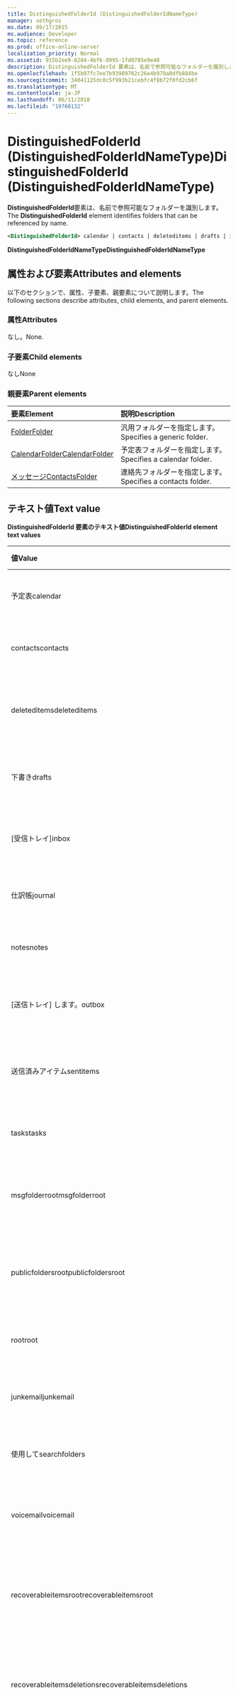 ```yaml
---
title: DistinguishedFolderId (DistinguishedFolderIdNameType)
manager: sethgros
ms.date: 09/17/2015
ms.audience: Developer
ms.topic: reference
ms.prod: office-online-server
localization_priority: Normal
ms.assetid: 915b2ee9-8284-4bf6-8995-1fd0785e9e48
description: DistinguishedFolderId 要素は、名前で参照可能なフォルダーを識別します。
ms.openlocfilehash: 1f5b97fc7ee7b93989762c26e4b979a8dfb884be
ms.sourcegitcommit: 34041125dc8c5f993b21cebfc4f8b72f0fd2cb6f
ms.translationtype: MT
ms.contentlocale: ja-JP
ms.lasthandoff: 06/11/2018
ms.locfileid: "19760132"
---
```

# <a name="distinguishedfolderid-distinguishedfolderidnametype"></a><span data-ttu-id="badb0-103">DistinguishedFolderId (DistinguishedFolderIdNameType)</span><span class="sxs-lookup"><span data-stu-id="badb0-103">DistinguishedFolderId (DistinguishedFolderIdNameType)</span></span>

<span data-ttu-id="badb0-104">**DistinguishedFolderId**要素は、名前で参照可能なフォルダーを識別します。</span><span class="sxs-lookup"><span data-stu-id="badb0-104">The **DistinguishedFolderId** element identifies folders that can be referenced by name.</span></span> 
  
```XML
<DistinguishedFolderId> calendar | contacts | deleteditems | drafts | inbox | journal | notes | outbox | sentitems | tasks | msgfolderroot | publicfoldersroot | root | junkemail | searchfolders | voicemail | recoverableitemsroot | recoverableitemsdeletions | recoverableitemsversions | recoverableitemspurges | archiveroot | archivemsgfolderroot | archivedeleteditems | archiverecoverableitemsroot | archiverecoverableitemsdeletions | archiverecoverableitemsversions | archiverecoverableitemspurges | syncissues | conflicts | localfailures | serverfailures | recipientcache | quickcontacts | conversationhistory | adminauditlogs | todosearch | mycontacts | directory | imcontactlist | peopleconnect</DistinguishedFolderId>
```

 <span data-ttu-id="badb0-105">**DistinguishedFolderIdNameType**</span><span class="sxs-lookup"><span data-stu-id="badb0-105">**DistinguishedFolderIdNameType**</span></span>
## <a name="attributes-and-elements"></a><span data-ttu-id="badb0-106">属性および要素</span><span class="sxs-lookup"><span data-stu-id="badb0-106">Attributes and elements</span></span>

<span data-ttu-id="badb0-107">以下のセクションで、属性、子要素、親要素について説明します。</span><span class="sxs-lookup"><span data-stu-id="badb0-107">The following sections describe attributes, child elements, and parent elements.</span></span>
  
### <a name="attributes"></a><span data-ttu-id="badb0-108">属性</span><span class="sxs-lookup"><span data-stu-id="badb0-108">Attributes</span></span>

<span data-ttu-id="badb0-109">なし。</span><span class="sxs-lookup"><span data-stu-id="badb0-109">None.</span></span>
  
### <a name="child-elements"></a><span data-ttu-id="badb0-110">子要素</span><span class="sxs-lookup"><span data-stu-id="badb0-110">Child elements</span></span>

<span data-ttu-id="badb0-111">なし</span><span class="sxs-lookup"><span data-stu-id="badb0-111">None</span></span>
  
### <a name="parent-elements"></a><span data-ttu-id="badb0-112">親要素</span><span class="sxs-lookup"><span data-stu-id="badb0-112">Parent elements</span></span>

|<span data-ttu-id="badb0-113">**要素**</span><span class="sxs-lookup"><span data-stu-id="badb0-113">**Element**</span></span>|<span data-ttu-id="badb0-114">**説明**</span><span class="sxs-lookup"><span data-stu-id="badb0-114">**Description**</span></span>|
|:-----|:-----|
|[<span data-ttu-id="badb0-115">Folder</span><span class="sxs-lookup"><span data-stu-id="badb0-115">Folder</span></span>](folder.md) <br/> |<span data-ttu-id="badb0-116">汎用フォルダーを指定します。</span><span class="sxs-lookup"><span data-stu-id="badb0-116">Specifies a generic folder.</span></span>  <br/> |
|[<span data-ttu-id="badb0-117">CalendarFolder</span><span class="sxs-lookup"><span data-stu-id="badb0-117">CalendarFolder</span></span>](calendarfolder.md) <br/> |<span data-ttu-id="badb0-118">予定表フォルダーを指定します。</span><span class="sxs-lookup"><span data-stu-id="badb0-118">Specifies a calendar folder.</span></span>  <br/> |
|[<span data-ttu-id="badb0-119">メッセージ</span><span class="sxs-lookup"><span data-stu-id="badb0-119">ContactsFolder</span></span>](contactsfolder.md) <br/> |<span data-ttu-id="badb0-120">連絡先フォルダーを指定します。</span><span class="sxs-lookup"><span data-stu-id="badb0-120">Specifies a contacts folder.</span></span>  <br/> |
   
## <a name="text-value"></a><span data-ttu-id="badb0-121">テキスト値</span><span class="sxs-lookup"><span data-stu-id="badb0-121">Text value</span></span>

<span data-ttu-id="badb0-122">**DistinguishedFolderId 要素のテキスト値**</span><span class="sxs-lookup"><span data-stu-id="badb0-122">**DistinguishedFolderId element text values**</span></span>

|<span data-ttu-id="badb0-123">**値**</span><span class="sxs-lookup"><span data-stu-id="badb0-123">**Value**</span></span>|<span data-ttu-id="badb0-124">**説明**</span><span class="sxs-lookup"><span data-stu-id="badb0-124">**Description**</span></span>|
|:-----|:-----|
|<span data-ttu-id="badb0-125">予定表</span><span class="sxs-lookup"><span data-stu-id="badb0-125">calendar</span></span>  <br/> |<span data-ttu-id="badb0-126">予定表フォルダーの URL を示します。</span><span class="sxs-lookup"><span data-stu-id="badb0-126">Indicates the URL of the calendar folder.</span></span>  <br/> |
|<span data-ttu-id="badb0-127">contacts</span><span class="sxs-lookup"><span data-stu-id="badb0-127">contacts</span></span>  <br/> |<span data-ttu-id="badb0-128">連絡先フォルダーの URL を示します。</span><span class="sxs-lookup"><span data-stu-id="badb0-128">Indicates the URL of the contacts folder.</span></span>  <br/> |
|<span data-ttu-id="badb0-129">deleteditems</span><span class="sxs-lookup"><span data-stu-id="badb0-129">deleteditems</span></span>  <br/> |<span data-ttu-id="badb0-130">削除済みアイテム フォルダーの URL を示します。</span><span class="sxs-lookup"><span data-stu-id="badb0-130">Indicates the URL of the deleted items folder.</span></span>  <br/> |
|<span data-ttu-id="badb0-131">下書き</span><span class="sxs-lookup"><span data-stu-id="badb0-131">drafts</span></span>  <br/> |<span data-ttu-id="badb0-132">[下書き] フォルダーの URL を示します。</span><span class="sxs-lookup"><span data-stu-id="badb0-132">Indicates the URL of the drafts folder.</span></span>  <br/> |
|<span data-ttu-id="badb0-133">[受信トレイ]</span><span class="sxs-lookup"><span data-stu-id="badb0-133">inbox</span></span>  <br/> |<span data-ttu-id="badb0-134">受信トレイ フォルダーの URL を示します。</span><span class="sxs-lookup"><span data-stu-id="badb0-134">Indicates the URL of the inbox folder.</span></span>  <br/> |
|<span data-ttu-id="badb0-135">仕訳帳</span><span class="sxs-lookup"><span data-stu-id="badb0-135">journal</span></span>  <br/> |<span data-ttu-id="badb0-136">履歴フォルダーの URL を示します。</span><span class="sxs-lookup"><span data-stu-id="badb0-136">Indicates the URL of the journal folder.</span></span>  <br/> |
|<span data-ttu-id="badb0-137">notes</span><span class="sxs-lookup"><span data-stu-id="badb0-137">notes</span></span>  <br/> |<span data-ttu-id="badb0-138">メモ フォルダーの URL を示します。</span><span class="sxs-lookup"><span data-stu-id="badb0-138">Indicates the URL of the notes folder.</span></span>  <br/> |
|<span data-ttu-id="badb0-139">[送信トレイ] します。</span><span class="sxs-lookup"><span data-stu-id="badb0-139">outbox</span></span>  <br/> |<span data-ttu-id="badb0-140">[送信トレイ] フォルダーの URL を示します。</span><span class="sxs-lookup"><span data-stu-id="badb0-140">Indicates the URL of the outbox folder.</span></span>  <br/> |
|<span data-ttu-id="badb0-141">送信済みアイテム</span><span class="sxs-lookup"><span data-stu-id="badb0-141">sentitems</span></span>  <br/> |<span data-ttu-id="badb0-142">送信済みアイテム フォルダーの URL を示します。</span><span class="sxs-lookup"><span data-stu-id="badb0-142">Indicates the URL of the sent items folder.</span></span>  <br/> |
|<span data-ttu-id="badb0-143">tasks</span><span class="sxs-lookup"><span data-stu-id="badb0-143">tasks</span></span>  <br/> |<span data-ttu-id="badb0-144">[仕事] フォルダーの URL を示します。</span><span class="sxs-lookup"><span data-stu-id="badb0-144">Indicates the URL of the tasks folder.</span></span>  <br/> |
|<span data-ttu-id="badb0-145">msgfolderroot</span><span class="sxs-lookup"><span data-stu-id="badb0-145">msgfolderroot</span></span>  <br/> |<span data-ttu-id="badb0-146">メッセージのルート フォルダーの URL を示します。</span><span class="sxs-lookup"><span data-stu-id="badb0-146">Indicates the URL of the message root folder.</span></span>  <br/> |
|<span data-ttu-id="badb0-147">publicfoldersroot</span><span class="sxs-lookup"><span data-stu-id="badb0-147">publicfoldersroot</span></span>  <br/> |<span data-ttu-id="badb0-148">パブリック フォルダーのルート フォルダーの URL を示します。</span><span class="sxs-lookup"><span data-stu-id="badb0-148">Indicates the URL of the public folders root folder.</span></span>  <br/> |
|<span data-ttu-id="badb0-149">root</span><span class="sxs-lookup"><span data-stu-id="badb0-149">root</span></span>  <br/> |<span data-ttu-id="badb0-150">ルート フォルダーの URL を示します。</span><span class="sxs-lookup"><span data-stu-id="badb0-150">Indicates the URL of the root folder.</span></span>  <br/> |
|<span data-ttu-id="badb0-151">junkemail</span><span class="sxs-lookup"><span data-stu-id="badb0-151">junkemail</span></span>  <br/> |<span data-ttu-id="badb0-152">迷惑メール フォルダーの URL を示します。</span><span class="sxs-lookup"><span data-stu-id="badb0-152">Indicates the URL of the junk email folder.</span></span>  <br/> |
|<span data-ttu-id="badb0-153">使用して</span><span class="sxs-lookup"><span data-stu-id="badb0-153">searchfolders</span></span>  <br/> |<span data-ttu-id="badb0-154">検索フォルダーの URL を示します。</span><span class="sxs-lookup"><span data-stu-id="badb0-154">Indicates the URL of the search folders.</span></span>  <br/> |
|<span data-ttu-id="badb0-155">voicemail</span><span class="sxs-lookup"><span data-stu-id="badb0-155">voicemail</span></span>  <br/> |<span data-ttu-id="badb0-156">ボイス メール フォルダーの URL を示します。</span><span class="sxs-lookup"><span data-stu-id="badb0-156">Indicates the URL of the voice-mail folder.</span></span>  <br/> |
|<span data-ttu-id="badb0-157">recoverableitemsroot</span><span class="sxs-lookup"><span data-stu-id="badb0-157">recoverableitemsroot</span></span>  <br/> |<span data-ttu-id="badb0-158">回復可能な項目のルート フォルダーの URL を示します。</span><span class="sxs-lookup"><span data-stu-id="badb0-158">Indicates the URL of the recoverable items root folder.</span></span>  <br/> |
|<span data-ttu-id="badb0-159">recoverableitemsdeletions</span><span class="sxs-lookup"><span data-stu-id="badb0-159">recoverableitemsdeletions</span></span>  <br/> |<span data-ttu-id="badb0-160">回復可能な項目が削除されたフォルダーの URL を示します。</span><span class="sxs-lookup"><span data-stu-id="badb0-160">Indicates the URL of the deleted recoverable items folder.</span></span>  <br/> |
|<span data-ttu-id="badb0-161">recoverableitemsversions</span><span class="sxs-lookup"><span data-stu-id="badb0-161">recoverableitemsversions</span></span>  <br/> |<span data-ttu-id="badb0-162">回復可能な項目のバージョンのフォルダーの URL を示します。</span><span class="sxs-lookup"><span data-stu-id="badb0-162">Indicates the URL of the recoverable item versions folder.</span></span>  <br/> |
|<span data-ttu-id="badb0-163">recoverableitemspurges</span><span class="sxs-lookup"><span data-stu-id="badb0-163">recoverableitemspurges</span></span>  <br/> |<span data-ttu-id="badb0-164">パージされた回復可能なアイテム] フォルダーの URL を示します。</span><span class="sxs-lookup"><span data-stu-id="badb0-164">Indicates the URL of the purged recoverable items folder.</span></span>  <br/> |
|<span data-ttu-id="badb0-165">archiveroot</span><span class="sxs-lookup"><span data-stu-id="badb0-165">archiveroot</span></span>  <br/> |<span data-ttu-id="badb0-166">アーカイブのルート フォルダーの URL を示します。</span><span class="sxs-lookup"><span data-stu-id="badb0-166">Indicates the URL of the archive root folder.</span></span>  <br/> |
|<span data-ttu-id="badb0-167">archivemsgfolderroot</span><span class="sxs-lookup"><span data-stu-id="badb0-167">archivemsgfolderroot</span></span>  <br/> |<span data-ttu-id="badb0-168">ルート フォルダーには、アーカイブされたメッセージのフォルダーの URL を示します。</span><span class="sxs-lookup"><span data-stu-id="badb0-168">Indicates the URL of the archived message folder root folder.</span></span>  <br/> |
|<span data-ttu-id="badb0-169">archivedeleteditems</span><span class="sxs-lookup"><span data-stu-id="badb0-169">archivedeleteditems</span></span>  <br/> |<span data-ttu-id="badb0-170">アーカイブされた削除済みアイテム フォルダーの URL を示します。</span><span class="sxs-lookup"><span data-stu-id="badb0-170">Indicates the URL of the archived deleted items folder.</span></span>  <br/> |
|<span data-ttu-id="badb0-171">archiverecoverableitemsroot</span><span class="sxs-lookup"><span data-stu-id="badb0-171">archiverecoverableitemsroot</span></span>  <br/> |<span data-ttu-id="badb0-172">アーカイブの回復可能な項目のルート フォルダーの URL を示します。</span><span class="sxs-lookup"><span data-stu-id="badb0-172">Indicates the URL of the archived recoverable items root folder.</span></span>  <br/> |
|<span data-ttu-id="badb0-173">archiverecoverableitemsdeletions</span><span class="sxs-lookup"><span data-stu-id="badb0-173">archiverecoverableitemsdeletions</span></span>  <br/> |<span data-ttu-id="badb0-174">アーカイブの回復可能な削除済みアイテム フォルダーの URL を示します。</span><span class="sxs-lookup"><span data-stu-id="badb0-174">Indicates the URL of the archived recoverable deleted items folder.</span></span>  <br/> |
|<span data-ttu-id="badb0-175">archiverecoverableitemsversions</span><span class="sxs-lookup"><span data-stu-id="badb0-175">archiverecoverableitemsversions</span></span>  <br/> |<span data-ttu-id="badb0-176">アーカイブの回復可能な項目のバージョンのフォルダーの URL を示します。</span><span class="sxs-lookup"><span data-stu-id="badb0-176">Indicates the URL of the archived recoverable items versions folder.</span></span>  <br/> |
|<span data-ttu-id="badb0-177">archiverecoverableitemspurges</span><span class="sxs-lookup"><span data-stu-id="badb0-177">archiverecoverableitemspurges</span></span>  <br/> |<span data-ttu-id="badb0-178">パージされたアーカイブの回復可能なアイテム] フォルダーの URL を示します。</span><span class="sxs-lookup"><span data-stu-id="badb0-178">Indicates the URL of the archived purged recoverable items folder.</span></span>  <br/> |
|<span data-ttu-id="badb0-179">syncissues</span><span class="sxs-lookup"><span data-stu-id="badb0-179">syncissues</span></span>  <br/> |<span data-ttu-id="badb0-180">同期の失敗フォルダーの URL を示します。</span><span class="sxs-lookup"><span data-stu-id="badb0-180">Indicates the URL of the synchronization issues folder.</span></span>  <br/> |
|<span data-ttu-id="badb0-181">競合</span><span class="sxs-lookup"><span data-stu-id="badb0-181">conflicts</span></span>  <br/> |<span data-ttu-id="badb0-182">[競合] フォルダーの URL を示します。</span><span class="sxs-lookup"><span data-stu-id="badb0-182">Indicates the URL of the conflicts folder.</span></span>  <br/> |
|<span data-ttu-id="badb0-183">localfailures</span><span class="sxs-lookup"><span data-stu-id="badb0-183">localfailures</span></span>  <br/> |<span data-ttu-id="badb0-184">ローカルの失敗フォルダーの URL を示します。</span><span class="sxs-lookup"><span data-stu-id="badb0-184">Indicates the URL of the local failures folder.</span></span>  <br/> |
|<span data-ttu-id="badb0-185">serverfailures</span><span class="sxs-lookup"><span data-stu-id="badb0-185">serverfailures</span></span>  <br/> |<span data-ttu-id="badb0-186">サーバーの失敗フォルダーの URL を示します。</span><span class="sxs-lookup"><span data-stu-id="badb0-186">Indicates the URL of the server failures folder.</span></span>  <br/> |
|<span data-ttu-id="badb0-187">recipientcache</span><span class="sxs-lookup"><span data-stu-id="badb0-187">recipientcache</span></span>  <br/> |<span data-ttu-id="badb0-188">受信者キャッシュ フォルダーの URL を示します。</span><span class="sxs-lookup"><span data-stu-id="badb0-188">Indicates the URL of the recipient cache folder.</span></span>  <br/> |
|<span data-ttu-id="badb0-189">quickcontacts</span><span class="sxs-lookup"><span data-stu-id="badb0-189">quickcontacts</span></span>  <br/> |<span data-ttu-id="badb0-190">クイック連絡先フォルダーの URL を示します。</span><span class="sxs-lookup"><span data-stu-id="badb0-190">Indicates the URL of the quick contacts folder.</span></span>  <br/> |
|<span data-ttu-id="badb0-191">conversationhistory</span><span class="sxs-lookup"><span data-stu-id="badb0-191">conversationhistory</span></span>  <br/> |<span data-ttu-id="badb0-192">会話履歴フォルダーの URL を示します。</span><span class="sxs-lookup"><span data-stu-id="badb0-192">Indicates the URL of the conversation history folder.</span></span>  <br/> |
|<span data-ttu-id="badb0-193">adminauditlogs</span><span class="sxs-lookup"><span data-stu-id="badb0-193">adminauditlogs</span></span>  <br/> |<span data-ttu-id="badb0-194">管理監査ログのフォルダーの URL を示します。</span><span class="sxs-lookup"><span data-stu-id="badb0-194">Indicates the URL of the administrative audit log folder.</span></span>  <br/> |
|<span data-ttu-id="badb0-195">todosearch</span><span class="sxs-lookup"><span data-stu-id="badb0-195">todosearch</span></span>  <br/> |<span data-ttu-id="badb0-196">検索タスク フォルダーの URL を示します。</span><span class="sxs-lookup"><span data-stu-id="badb0-196">Indicates the URL of the search to-do folder.</span></span>  <br/> |
|<span data-ttu-id="badb0-197">連絡先</span><span class="sxs-lookup"><span data-stu-id="badb0-197">mycontacts</span></span>  <br/> |<span data-ttu-id="badb0-198">URL を示す、[連絡先] フォルダーです。</span><span class="sxs-lookup"><span data-stu-id="badb0-198">Indicates the URL of the my contacts folder.</span></span>  <br/> |
|<span data-ttu-id="badb0-199">ディレクトリ</span><span class="sxs-lookup"><span data-stu-id="badb0-199">directory</span></span>  <br/> |<span data-ttu-id="badb0-200">ディレクトリ ・ フォルダーの URL を示します。</span><span class="sxs-lookup"><span data-stu-id="badb0-200">Indicates a URL of the directory folder.</span></span>  <br/> |
   
## <a name="remarks"></a><span data-ttu-id="badb0-201">備考</span><span class="sxs-lookup"><span data-stu-id="badb0-201">Remarks</span></span>

<span data-ttu-id="badb0-202">この要素は Exchange Server 2013 で導入されました。</span><span class="sxs-lookup"><span data-stu-id="badb0-202">This element was introduced in Exchange Server 2013.</span></span>
  
<span data-ttu-id="badb0-203">この要素を記述するスキーマは、Exchange Web サービスをホストする IIS 仮想ディレクトリに置かれています。</span><span class="sxs-lookup"><span data-stu-id="badb0-203">The schema that describes this element is located in the IIS virtual directory that hosts Exchange Web Services.</span></span>
  
## <a name="element-information"></a><span data-ttu-id="badb0-204">要素情報</span><span class="sxs-lookup"><span data-stu-id="badb0-204">Element information</span></span>

|||
|:-----|:-----|
|<span data-ttu-id="badb0-205">名前空間</span><span class="sxs-lookup"><span data-stu-id="badb0-205">Namespace</span></span>  <br/> |http://schemas.microsoft.com/exchange/services/2006/types  <br/> |
|<span data-ttu-id="badb0-206">スキーマ名</span><span class="sxs-lookup"><span data-stu-id="badb0-206">Schema Name</span></span>  <br/> |<span data-ttu-id="badb0-207">型のスキーマ</span><span class="sxs-lookup"><span data-stu-id="badb0-207">Type schema</span></span>  <br/> |
|<span data-ttu-id="badb0-208">検証ファイル</span><span class="sxs-lookup"><span data-stu-id="badb0-208">Validation File</span></span>  <br/> |<span data-ttu-id="badb0-209">types.xsd</span><span class="sxs-lookup"><span data-stu-id="badb0-209">types.xsd</span></span>  <br/> |
|<span data-ttu-id="badb0-210">空にすることができます。</span><span class="sxs-lookup"><span data-stu-id="badb0-210">Can Be Empty</span></span>  <br/> ||
   
## <a name="see-also"></a><span data-ttu-id="badb0-211">関連項目</span><span class="sxs-lookup"><span data-stu-id="badb0-211">See also</span></span>

- [<span data-ttu-id="badb0-212">Exchange での EWS の XML 要素</span><span class="sxs-lookup"><span data-stu-id="badb0-212">EWS XML elements in Exchange</span></span>](ews-xml-elements-in-exchange.md)

